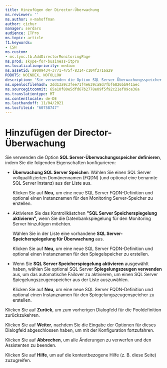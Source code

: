 ```yaml
---
title: Hinzufügen der Director-Überwachung
ms.reviewer: ''
ms.author: v-mahoffman
author: cichur
manager: serdars
audience: ITPro
ms.topic: article
f1.keywords:
- CSH
ms.custom:
- ms.lync.tb.AddDirectorMonitoringPage
ms.prod: skype-for-business-itpro
ms.localizationpriority: medium
ms.assetid: a9009434-3771-475f-8314-c104f2716a29
ROBOTS: NOINDEX, NOFOLLOW
description: 'Sie verwenden die Option SQL Server-Überwachungsspeicher definieren, indem Sie die folgenden Eigenschaften konfigurieren:'
ms.openlocfilehash: 2dd13a9c3fee71f4e639ca8d7fbf6826bb941aec
ms.sourcegitcommit: 65a10f80e5dfd67b2778e09f5f92c21ef09ce36a
ms.translationtype: MT
ms.contentlocale: de-DE
ms.lasthandoff: 11/04/2021
ms.locfileid: "60758747"
---
```

# <a name="add-director-monitoring"></a>Hinzufügen der Director-Überwachung
 
Sie verwenden die Option **SQL Server-Überwachungsspeicher definieren**, indem Sie die folgenden Eigenschaften konfigurieren:
  
- **Überwachung SQL Server Speicher:** Wählen Sie einen SQL Server vollqualifizierten Domänennamen (FQDN) (und optional eine benannte SQL Server Instanz) aus der Liste aus.
    
    Klicken Sie auf **Neu,** um eine neue SQL Server FQDN-Definition und optional einen Instanznamen für den Monitoring Server-Speicher zu erstellen.
    
- Aktivieren Sie das Kontrollkästchen **"SQL Server Speicherspiegelung aktivieren",** wenn Sie die Datenbankspiegelung für den Monitoring Server hinzufügen möchten.
    
    Wählen Sie in der Liste eine vorhandene **SQL Server-Speicherspiegelung für Überwachung** aus.
    
    Klicken Sie auf **Neu,** um eine neue SQL Server FQDN-Definition und optional einen Instanznamen für den Spiegelspeicher zu erstellen.
    
- Wenn Sie **SQL Server Speicherspiegelung aktivieren** ausgewählt haben, wählen Sie optional SQL Server **Spiegelungszeugen verwenden** aus, um das automatische Failover zu aktivieren, um einen SQL Server Spiegelungszeugenspeicher aus der Liste auszuwählen.
    
    Klicken Sie auf **Neu,** um eine neue SQL Server FQDN-Definition und optional einen Instanznamen für den Spiegelungszeugenspeicher zu erstellen.
    
Klicken Sie auf **Zurück**, um zum vorherigen Dialogfeld für die Pooldefinition zurückzukehren.
  
Klicken Sie auf **Weiter**, nachdem Sie die Eingabe der Optionen für dieses Dialogfeld abgeschlossen haben, um mit der Konfiguration fortzufahren.
  
Klicken Sie auf **Abbrechen**, um alle Änderungen zu verwerfen und den Assistenten zu beenden.
  
Klicken Sie auf **Hilfe**, um auf die kontextbezogene Hilfe (z. B. diese Seite) zuzugreifen.
  


